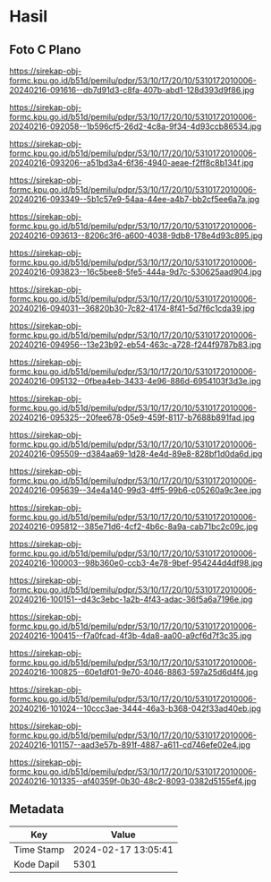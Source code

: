 # Hasil

## Foto C Plano

https://sirekap-obj-formc.kpu.go.id/b51d/pemilu/pdpr/53/10/17/20/10/5310172010006-20240216-091616--db7d91d3-c8fa-407b-abd1-128d393d9f86.jpg

https://sirekap-obj-formc.kpu.go.id/b51d/pemilu/pdpr/53/10/17/20/10/5310172010006-20240216-092058--1b596cf5-26d2-4c8a-9f34-4d93ccb86534.jpg

https://sirekap-obj-formc.kpu.go.id/b51d/pemilu/pdpr/53/10/17/20/10/5310172010006-20240216-093206--a51bd3a4-6f36-4940-aeae-f2ff8c8b134f.jpg

https://sirekap-obj-formc.kpu.go.id/b51d/pemilu/pdpr/53/10/17/20/10/5310172010006-20240216-093349--5b1c57e9-54aa-44ee-a4b7-bb2cf5ee6a7a.jpg

https://sirekap-obj-formc.kpu.go.id/b51d/pemilu/pdpr/53/10/17/20/10/5310172010006-20240216-093613--8206c3f6-a600-4038-9db8-178e4d93c895.jpg

https://sirekap-obj-formc.kpu.go.id/b51d/pemilu/pdpr/53/10/17/20/10/5310172010006-20240216-093823--16c5bee8-5fe5-444a-9d7c-530625aad904.jpg

https://sirekap-obj-formc.kpu.go.id/b51d/pemilu/pdpr/53/10/17/20/10/5310172010006-20240216-094031--36820b30-7c82-4174-8f41-5d7f6c1cda39.jpg

https://sirekap-obj-formc.kpu.go.id/b51d/pemilu/pdpr/53/10/17/20/10/5310172010006-20240216-094956--13e23b92-eb54-463c-a728-f244f9787b83.jpg

https://sirekap-obj-formc.kpu.go.id/b51d/pemilu/pdpr/53/10/17/20/10/5310172010006-20240216-095132--0fbea4eb-3433-4e96-886d-6954103f3d3e.jpg

https://sirekap-obj-formc.kpu.go.id/b51d/pemilu/pdpr/53/10/17/20/10/5310172010006-20240216-095325--20fee678-05e9-459f-8117-b7688b891fad.jpg

https://sirekap-obj-formc.kpu.go.id/b51d/pemilu/pdpr/53/10/17/20/10/5310172010006-20240216-095509--d384aa69-1d28-4e4d-89e8-828bf1d0da6d.jpg

https://sirekap-obj-formc.kpu.go.id/b51d/pemilu/pdpr/53/10/17/20/10/5310172010006-20240216-095639--34e4a140-99d3-4ff5-99b6-c05260a9c3ee.jpg

https://sirekap-obj-formc.kpu.go.id/b51d/pemilu/pdpr/53/10/17/20/10/5310172010006-20240216-095812--385e71d6-4cf2-4b6c-8a9a-cab71bc2c09c.jpg

https://sirekap-obj-formc.kpu.go.id/b51d/pemilu/pdpr/53/10/17/20/10/5310172010006-20240216-100003--98b360e0-ccb3-4e78-9bef-954244d4df98.jpg

https://sirekap-obj-formc.kpu.go.id/b51d/pemilu/pdpr/53/10/17/20/10/5310172010006-20240216-100151--d43c3ebc-1a2b-4f43-adac-36f5a6a7196e.jpg

https://sirekap-obj-formc.kpu.go.id/b51d/pemilu/pdpr/53/10/17/20/10/5310172010006-20240216-100415--f7a0fcad-4f3b-4da8-aa00-a9cf6d7f3c35.jpg

https://sirekap-obj-formc.kpu.go.id/b51d/pemilu/pdpr/53/10/17/20/10/5310172010006-20240216-100825--60e1df01-9e70-4046-8863-597a25d6d4f4.jpg

https://sirekap-obj-formc.kpu.go.id/b51d/pemilu/pdpr/53/10/17/20/10/5310172010006-20240216-101024--10ccc3ae-3444-46a3-b368-042f33ad40eb.jpg

https://sirekap-obj-formc.kpu.go.id/b51d/pemilu/pdpr/53/10/17/20/10/5310172010006-20240216-101157--aad3e57b-891f-4887-a611-cd746efe02e4.jpg

https://sirekap-obj-formc.kpu.go.id/b51d/pemilu/pdpr/53/10/17/20/10/5310172010006-20240216-101335--af40359f-0b30-48c2-8093-0382d5155ef4.jpg


## Metadata

| Key        | Value               |
| ---------- | ------------------- |
| Time Stamp | 2024-02-17 13:05:41 |
| Kode Dapil | 5301                |



